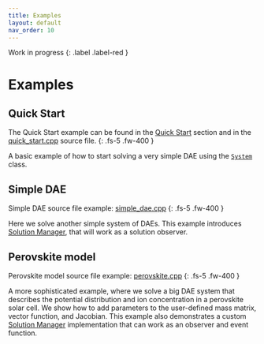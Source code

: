 ```yaml
---
title: Examples
layout: default
nav_order: 10
---
```


Work in progress
{: .label .label-red }

# Examples

## Quick Start

The Quick Start example can be found in the [Quick Start](quick-start.html) section and in the [quick_start.cpp](https://github.com/dae-cpp/dae-cpp/blob/master/examples/quick_start/quick_start.cpp) source file.
{: .fs-5 .fw-400 }

A basic example of how to start solving a very simple DAE using the [`System`](solve.html#system-class) class.

## Simple DAE

Simple DAE source file example: [simple_dae.cpp](https://github.com/dae-cpp/dae-cpp/blob/master/examples/simple_dae/simple_dae.cpp)
{: .fs-5 .fw-400 }

Here we solve another simple system of DAEs.
This example introduces [Solution Manager](solution-manager.html), that will work as a solution observer.

## Perovskite model

Perovskite model source file example: [perovskite.cpp](https://github.com/dae-cpp/dae-cpp/blob/master/examples/perovskite_model/perovskite.cpp)
{: .fs-5 .fw-400 }

A more sophisticated example, where we solve a big DAE system that describes the potential distribution and ion concentration in a perovskite solar cell.
We show how to add parameters to the user-defined mass matrix, vector function, and Jacobian.
This example also demonstrates a custom [Solution Manager](solution-manager.html) implementation that can work as an observer and event function.
